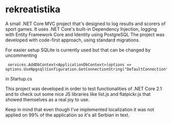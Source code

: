 # rekreatistika
A small .NET Core MVC project that's designed to log results and scorers of sport games. It uses .NET Core's built-in Dependency Injection, logging with Entity Framework Core and Identity using PostgreSQL
The project was developed with code-first approach, using standard migrations.

For easier setup SQLite is currently used but that can be changed by uncommenting 
```
 services.AddDbContext<ApplicationDbContext>(options => options.UseNpgsql(Configuration.GetConnectionString("DefaultConnection")));
```
in Startup.cs

This project was developed in order to test functionalities of .NET Core 2.1 and to check out some nice JS libraries like
list.js and flatpickr.js that showed themselves as a real joy to use.

Keep in mind that even though I've implemented localization it was not applied on 99% of the application so it's all Serbian in text.
